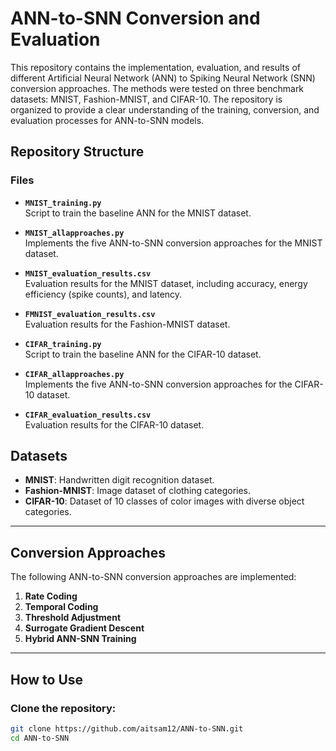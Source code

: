 # ANN-to-SNN Conversion and Evaluation

This repository contains the implementation, evaluation, and results of different Artificial Neural Network (ANN) to Spiking Neural Network (SNN) conversion approaches. The methods were tested on three benchmark datasets: MNIST, Fashion-MNIST, and CIFAR-10. The repository is organized to provide a clear understanding of the training, conversion, and evaluation processes for ANN-to-SNN models.

## Repository Structure

### Files
- **`MNIST_training.py`**  
  Script to train the baseline ANN for the MNIST dataset.
  
- **`MNIST_allapproaches.py`**  
  Implements the five ANN-to-SNN conversion approaches for the MNIST dataset.
  
- **`MNIST_evaluation_results.csv`**  
  Evaluation results for the MNIST dataset, including accuracy, energy efficiency (spike counts), and latency.

- **`FMNIST_evaluation_results.csv`**  
  Evaluation results for the Fashion-MNIST dataset.

- **`CIFAR_training.py`**  
  Script to train the baseline ANN for the CIFAR-10 dataset.

- **`CIFAR_allapproaches.py`**  
  Implements the five ANN-to-SNN conversion approaches for the CIFAR-10 dataset.

- **`CIFAR_evaluation_results.csv`**  
  Evaluation results for the CIFAR-10 dataset.


## Datasets

- **MNIST**: Handwritten digit recognition dataset.
- **Fashion-MNIST**: Image dataset of clothing categories.
- **CIFAR-10**: Dataset of 10 classes of color images with diverse object categories.

---

## Conversion Approaches

The following ANN-to-SNN conversion approaches are implemented:
1. **Rate Coding**
2. **Temporal Coding**
3. **Threshold Adjustment**
4. **Surrogate Gradient Descent**
5. **Hybrid ANN-SNN Training**

---

## How to Use

### Clone the repository:
```bash
git clone https://github.com/aitsam12/ANN-to-SNN.git
cd ANN-to-SNN
